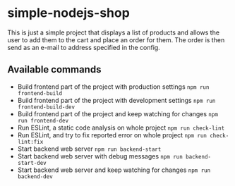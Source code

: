 # simple-nodejs-shop
This is just a simple project that displays a list of products and allows the user to add them to the cart and place an order for them.
The order is then send as an e-mail to address specified in the config.

## Available commands
* Build frontend part of the project with production settings `npm run frontend-build`
* Build frontend part of the project with development settings `npm run frontend-build-dev`
* Build frontend part of the project and keep watching for changes `npm run frontend-dev`
* Run ESLint, a static code analysis on whole project `npm run check-lint`
* Run ESLint, and try to fix reported error on whole project `npm run check-lint:fix`
* Start backend web server `npm run backend-start`
* Start backend web server with debug messages `npm run backend-start-dev`
* Start backend web server and keep watching for changes `npm run backend-dev`
